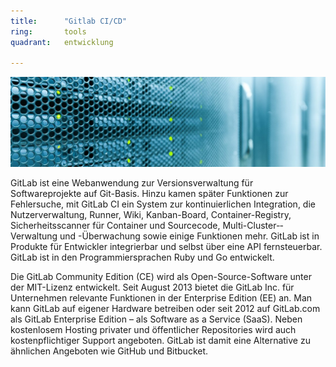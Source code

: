 ```yaml
---
title:      "Gitlab CI/CD"
ring:       tools
quadrant:   entwicklung

---
```


![Continuous Integration mit Gitlab CI](/assets/images/gitlab.jpg)

GitLab ist eine Webanwendung zur Versionsverwaltung für Softwareprojekte auf Git-Basis. Hinzu kamen später Funktionen zur Fehlersuche, mit GitLab CI ein System zur kontinuierlichen Integration, die Nutzerverwaltung, Runner, Wiki, Kanban-Board, Container-Registry, Sicherheitsscanner für Container und Sourcecode, Multi-Cluster-­Verwaltung und -Überwachung sowie einige Funktionen mehr. GitLab ist in Produkte für Entwickler integrierbar und selbst über eine API fernsteuerbar. GitLab ist in den Programmiersprachen Ruby und Go entwickelt.

Die GitLab Community Edition (CE) wird als Open-Source-Software unter der MIT-Lizenz entwickelt. Seit August 2013 bietet die GitLab Inc. für Unternehmen relevante Funktionen in der Enterprise Edition (EE) an. Man kann GitLab auf eigener Hardware betreiben oder seit 2012 auf GitLab.com als GitLab Enterprise Edition – als Software as a Service (SaaS). Neben kostenlosem Hosting privater und öffentlicher Repositories wird auch kostenpflichtiger Support angeboten. GitLab ist damit eine Alternative zu ähnlichen Angeboten wie GitHub und Bitbucket.

